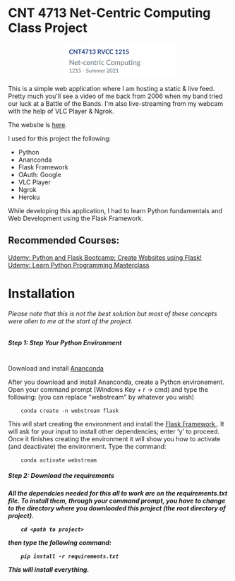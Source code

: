#	CNT 4713 Net-Centric Computing Class Project
<p align="center">
	<img src="./static/ClassLogo.png" alt="CNT4713 LOGO" />
</p>

This is a simple web application where I am hosting a static & live feed.
Pretty much you'll see a video of me back from 2006 when my band tried our luck at a Battle of the Bands.
I'm also live-streaming from my webcam with the help of VLC Player & Ngrok.

The website is <a href="https://newappv.herokuapp.com">here</a>.

I used for this project the following:
<ul>
	<li>Python</li>
	<li>Ananconda</li>
	<li>Flask Framework</li>
	<li>OAuth: Google</li>
	<li>VLC Player</li>
	<li>Ngrok</li>
	<li>Heroku</li>
</ul>

While developing this application, I had to learn Python fundamentals and
Web Development using the Flask Framework.

<h2>Recommended Courses:</h2>

<a href="https://www.udemy.com/share/1013nI2@FG5gV2FbSF0Kck5EBHBnVBRu/">Udemy: Python and Flask Bootcamp: Create Websites using Flask!</a>
<br>
<a href="https://www.udemy.com/share/101Wai2@Pm1gbFlSTlQGdUBAEmJOVD1HYA==/">Udemy: Learn Python Programming Masterclass</a>

#	Installation

<h6>Please note that this is not the best solution but most of these concepts were alien to me at the start of the project.</h6>

<h5>Step 1: Step Your Python Environment</h5>
<br>
Download and install <a href="https://www.anaconda.com/">Ananconda</a>

After you download and install Ananconda, create a Python environement. Open your command prompt (Windows Key + r -> cmd)
and type the following: (you can replace "webstream" by whatever you wish)

```
	conda create -n webstream flask
```

This will start creating the environment and install the <a href="https://flask-doc.readthedocs.io/en/latest/"> Flask Framework </a>.
It will ask for your input to install other dependencies; enter 'y' to proceed. Once it finishes creating the environment it will show
you how to activate (and deactivate) the environment. Type the command:

```
	conda activate webstream
```

<h5>Step 2: Download the requirements<h5>

All the dependcies needed for this all to work are on the requirements.txt file. To install them, through your command prompt, you have to change to the directory
where you downloaded this project (the root directory of project).

```
	cd <path to project>
```

then type the following command:

```
	pip install -r requirements.txt
```

This will install everything.
